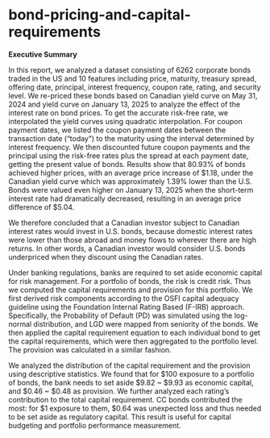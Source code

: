 # bond-pricing-and-capital-requirements

**Executive Summary**

In this report, we analyzed a dataset consisting of 6262 corporate bonds traded in the US and 10 features including price, maturity, treasury spread, offering date, principal, interest frequency, coupon rate, rating, and security level. We re-priced these bonds based on Canadian yield curve on May 31, 2024 and yield curve on January 13, 2025 to analyze the effect of the interest rate on bond prices. To get the accurate risk-free rate, we interpolated the yield curves using quadratic interpolation. For coupon payment dates, we listed the coupon payment dates between the transaction date (“today”) to the maturity using the interval determined by interest frequency. We then discounted future coupon payments and the principal using the risk-free rates plus the spread at each payment date, getting the present value of bonds. Results show that 80.93% of bonds achieved higher prices, with an average price increase of $1.18, under the Canadian yield curve which was approximately 1.39% lower than the U.S. Bonds were valued even higher on January 13, 2025 when the short-term interest rate had dramatically decreased, resulting in an average price difference of $5.04. 

We therefore concluded that a Canadian investor subject to Canadian interest rates would invest in U.S. bonds, because domestic interest rates were lower than those abroad and money flows to wherever there are high returns. In other words, a Canadian investor would consider U.S. bonds underpriced when they discount using the Canadian rates.

Under banking regulations, banks are required to set aside economic capital for risk management. For a portfolio of bonds, the risk is credit risk. Thus we computed the capital requirements and provision for this portfolio. We first derived risk components according to the OSFI capital adequacy guideline using the Foundation Internal Rating Based (F-IRB) approach. Specifically, the Probability of Default (PD) was simulated using the log-normal distribution, and LGD were mapped from seniority of the bonds. We then applied the capital requirement equation to each individual bond to get the capital requirements, which were then aggregated to the portfolio level. The provision was calculated in a similar fashion.

We analyzed the distribution of the capital requirement and the provision using descriptive statistics. We found that for $100 exposure to a portfolio of bonds, the bank needs to set aside $9.82 ~ $9.93 as economic capital, and $0.46 ~ $0.48 as provision. We further analyzed each rating’s contribution to the total capital requirement. CC bonds contributed the most: for $1 exposure to them, $0.64 was unexpected loss and thus needed to be set aside as regulatory capital. This result is useful for capital budgeting and portfolio performance measurement.
